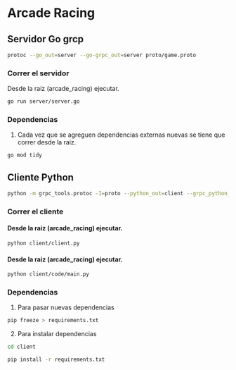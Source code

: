 # Arcade Racing 

## Servidor Go grcp

```bash
protoc --go_out=server --go-grpc_out=server proto/game.proto

```

### Correr el servidor 

Desde la raiz (arcade_racing) ejecutar.

```bash
go run server/server.go
```

### Dependencias

1. Cada vez que se agreguen dependencias externas nuevas se tiene que correr desde la raiz. 

```bash
go mod tidy
```

## Cliente Python

```bash
python -m grpc_tools.protoc -I=proto --python_out=client --grpc_python_out=client proto/game.proto

```

### Correr el cliente 

#### Desde la raiz (arcade_racing) ejecutar.
```bash
python client/client.py
```

#### Desde la raiz (arcade_racing) ejecutar.
```bash
python client/code/main.py
```


### Dependencias

1. Para pasar nuevas dependencias

```bash
pip freeze > requirements.txt
```
2. Para instalar dependencias

```bash
cd client
```

```bash
pip install -r requirements.txt
```